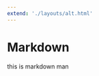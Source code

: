 ```yaml
---
extend: './layouts/alt.html'
---
```


<!--
<% extend('./layouts/alt.html') %>
-->

# Markdown

this is markdown man

